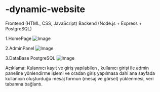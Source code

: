 # -dynamic-website

Frontend (HTML, CSS, JavaScript) Backend (Node.js + Express + PostgreSQL)

1.HomePage
![Image](https://github.com/user-attachments/assets/40f4615e-d36e-4636-adb2-8af8b5ae1bbd)

2.AdminPanel
![Image](https://github.com/user-attachments/assets/3442c8e3-632f-4f05-a2ac-f3b2e502db27)

3.DataBase PostgreSQL
![Image](https://github.com/user-attachments/assets/de6184df-2a8d-43d6-b6cc-d07f14084f29)

Açıklama: Kulannıcı kayıt ve giriş yapılabilen , kullanıcı girişi ile admin paneline yönlendirme işlemi ve oradan giriş yapılmasa dahi ana sayfada kullanıcın oluşturduğu mesaj formun (mesaj ve görsel) yüklenmesi, veri tabanına bağlantı.



